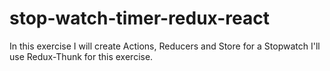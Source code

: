 # stop-watch-timer-redux-react
In this exercise I will create Actions, Reducers and Store for a Stopwatch I'll use Redux-Thunk for this exercise.
